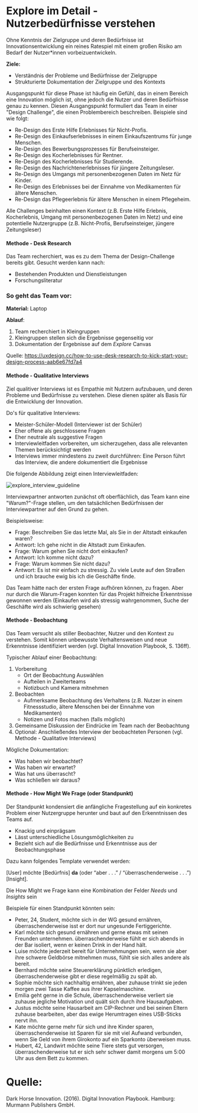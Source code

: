 # Explore im Detail - Nutzerbedürfnisse verstehen

Ohne Kenntnis der Zielgruppe und deren Bedürfnisse ist Innovationsentwicklung ein reines Ratespiel mit einem großen Risiko am Bedarf der Nutzer*innen vorbeizuentwickeln.

**Ziele:**

* Verständnis der Probleme und Bedürfnisse der Zielgruppe
* Strukturierte Dokumentation der Zielgruppe und des Kontexts

Ausgangspunkt für diese Phase ist häufig ein Gefühl, das in einem Bereich eine Innovation möglich ist, ohne jedoch die Nutzer und deren Bedürfnisse genau zu kennen. Diesen Ausgangspunkt formuliert das Team in einer "Design Challenge", die einen Problembereich beschreiben. Beispiele sind wie folgt:

* Re-Design des Erste Hilfe Erlebnisses für Nicht-Profis.
* Re-Design des Einkaufserlebnisses in einem Einkaufszentrums für junge Menschen.
* Re-Design des Bewerbungsprozesses für Berufseinsteiger.
* Re-Design des Kocherlebnisses für Rentner.
* Re-Design des Kocherlebnisses für Studierende.
* Re-Design des Nachrichtenerlebnisses für jüngere Zeitungsleser.
* Re-Design des Umgangs mit personenbezogenen Daten im Netz für Kinder.
* Re-Design des Erlebnisses bei der Einnahme von Medikamenten für ältere Menschen.
* Re-Design das Pflegeerlebnis für ältere Menschen in einem Pflegeheim.

Alle Challenges beinhalten einen Kontext (z.B. Erste Hilfe Erlebnis, Kocherlebnis, Umgang mit personenbezogenen Daten im Netz) und eine potentielle Nutzergruppe (z.B. Nicht-Profis, Berufseinsteiger, jüngere Zeitungsleser)

#### Methode - Desk Research

Das Team recherchiert, was es zu dem Thema der Design-Challenge bereits gibt. Gesucht werden kann nach:

* Bestehenden Produkten und Dienstleistungen
* Forschungsliteratur

### So geht das Team vor:

**Material:** Laptop

**Ablauf**:

1. Team recherchiert in Kleingruppen
2. Kleingruppen stellen sich die Ergebnisse gegenseitig vor
3. Dokumentation der Ergebnisse auf dem *Explore* Canvas

Quelle: https://uxdesign.cc/how-to-use-desk-research-to-kick-start-your-design-process-aab6e67fd7a4

#### Methode - Qualitative Interviews

Ziel qualitiver Interviews ist es Empathie mit Nutzern aufzubauen, und deren Probleme und Bedürfnisse zu verstehen. Diese dienen später als Basis für die Entwicklung der Innovation.

Do's für qualitative Interviews:

* Meister-Schüler-Modell (Interviewer ist der Schüler)
* Eher offene als geschlossene Fragen
* Eher neutrale als suggestive Fragen
* Interviewleitfaden vorbereiten, um sicherzugehen, dass alle relevanten Themen berücksichtigt werden
* Interviews immer mindestens zu zweit durchführen: Eine Person führt das Interview, die andere dokumentiert die Ergebnisse

Die folgende Abbildung zeigt einen Interviewleitfaden:

![explore_interview_guideline](/Users/markus/Repos/digitalskills/semester2_future_skills/16_Digital_Innovation/note/img/explore_interview_guideline.png)

Interviewpartner antworten zunächst oft oberflächlich, das Team kann eine "Warum?"-Frage stellen, um den tatsächlichen Bedürfnissen der Interviewpartner auf den Grund zu gehen.

Beispielsweise:

* Frage: Beschreiben Sie das letzte Mal, als Sie in der Altstadt einkaufen waren?
* Antwort: Ich gehe nicht in die Altstadt zum Einkaufen.
* Frage: Warum gehen Sie nicht dort einkaufen?
* Antwort: Ich komme nicht dazu?
* Frage: Warum kommen Sie nicht dazu?
* Antwort: Es ist mir einfach zu stressig. Zu viele Leute auf den Straßen und ich brauche ewig bis ich die Geschäfte finde.

Das Team hätte nach der ersten Frage aufhören können, zu fragen. Aber nur durch die Warum-Fragen konnten für das Projekt hilfreiche Erkenntnisse gewonnen werden (Einkaufen wird als stressig wahrgenommen, Suche der Geschäfte wird als schwierig gesehen)

#### Methode - Beobachtung

Das Team versucht als stiller Beobachter, Nutzer und den Kontext zu verstehen. Somit können unbewusste Verhaltensweisen und neue Erkenntnisse identifiziert werden (vgl. Digital Innovation Playbook, S. 136ff).

Typischer Ablauf einer Beobachtung:

1. Vorbereitung
   * Ort der Beobachtung Auswählen
   * Aufteilen in Zweiterteams
   * Notizbuch und Kamera mitnehmen
2. Beobachten
   * Aufmerksame Beobachtung des Verhaltens (z.B. Nutzer in einem Fitnessstudio, ältere Menschen bei der Einnahme von Medikamenten)
   * Notizen und Fotos machen (falls möglich)
3. Gemeinsame Diskussion der Eindrücke im Team nach der Beobachtung
4. Optional: Anschließendes Interview der beobachteten Personen (vgl. Methode - Qualitative Interviews)

Mögliche Dokumentation:

* Was haben wir beobachtet?
* Was haben wir erwartet?
* Was hat uns überrascht?
* Was schließen wir daraus?

#### Methode - How Might We Frage (oder Standpunkt)

Der Standpunkt kondensiert die anfängliche Fragestellung auf ein konkretes Problem einer Nutzergruppe herunter und baut auf den Erkenntnissen des Teams auf.

* Knackig und einprägsam
* Lässt unterschiedliche Lösungsmöglichkeiten zu
* Bezieht sich auf die Bedürfnisse und Erkenntnisse aus der Beobachtungsphase

Dazu kann folgendes Template verwendet werden:

[User] möchte [Bedürfnis] **da** (oder “aber . . .” / “überraschenderweise . . .”) [Insight].

Die How Might we Frage kann eine Kombination der Felder *Needs* und *Insights* sein

Beispiele für einen Standpunkt könnten sein:

* Peter, 24, Student, möchte sich in der WG gesund ernähren, überraschenderweise isst er dort nur ungesunde Fertiggerichte.
* Karl möchte sich gesund ernähren und gerne etwas mit seinen Freunden unternehmen. überraschenderweise fühlt er sich abends in der Bar isoliert, wenn er keinen Drink in der Hand hält.
* Luise möchte jederzeit bereit für Unternehmungen sein, wenn sie aber ihre schwere Geldbörse mitnehmen muss, fühlt sie sich alles andere als bereit.
* Bernhard möchte seine Steuererklärung pünktlich erledigen, überraschenderweise gibt er diese regelmäßig zu spät ab.
* Sophie möchte sich nachhaltig ernähren, aber zuhause trinkt sie jeden morgen zwei Tasse Kaffee aus ihrer Kapselmaschine.
* Emilia geht gerne in die Schule, überraschenderweise verliert sie zuhause jegliche Motivation und quält sich durch ihre Hausaufgaben.
* Justus möchte seine Hausarbeit am CIP-Rechner und bei seinen Eltern zuhause bearbeiten, aber das ewige Herumtragen eines USB-Sticks nervt ihn.
* Kate möchte gerne mehr für sich und ihre Kinder sparen, überraschenderweise ist Sparen für sie mit viel Aufwand verbunden, wenn Sie Geld von ihrem Girokonto auf ein Sparkonto überweisen muss.
* Hubert, 42, Landwirt möchte seine Tiere stets gut versorgen, überraschenderweise tut er sich sehr schwer damit morgens um 5:00 Uhr aus dem Bett zu kommen.



# Quelle:

Dark Horse Innovation. (2016). Digital Innovation Playbook. Hamburg: Murmann Publishers GmbH.
